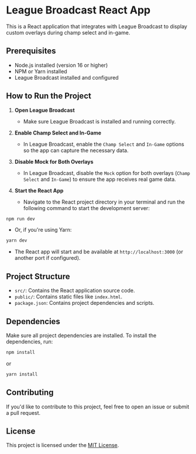# League Broadcast React App

This is a React application that integrates with League Broadcast to display custom overlays during champ select and in-game.

## Prerequisites

- Node.js installed (version 16 or higher)
- NPM or Yarn installed
- League Broadcast installed and configured

## How to Run the Project

1. **Open League Broadcast**
   - Make sure League Broadcast is installed and running correctly.

2. **Enable Champ Select and In-Game**
   - In League Broadcast, enable the `Champ Select` and `In-Game` options so the app can capture the necessary data.

3. **Disable Mock for Both Overlays**
   - In League Broadcast, disable the `Mock` option for both overlays (`Champ Select` and `In-Game`) to ensure the app receives real game data.

4. **Start the React App**
   - Navigate to the React project directory in your terminal and run the following command to start the development server:

```bash
npm run dev
```

   - Or, if you're using Yarn:

```bash
yarn dev
```

   - The React app will start and be available at `http://localhost:3000` (or another port if configured).

## Project Structure

- `src/`: Contains the React application source code.
- `public/`: Contains static files like `index.html`.
- `package.json`: Contains project dependencies and scripts.

## Dependencies

Make sure all project dependencies are installed. To install the dependencies, run:

```bash
npm install
```

or

```bash
yarn install
```

## Contributing

If you'd like to contribute to this project, feel free to open an issue or submit a pull request.

## License

This project is licensed under the [MIT License](LICENSE).
